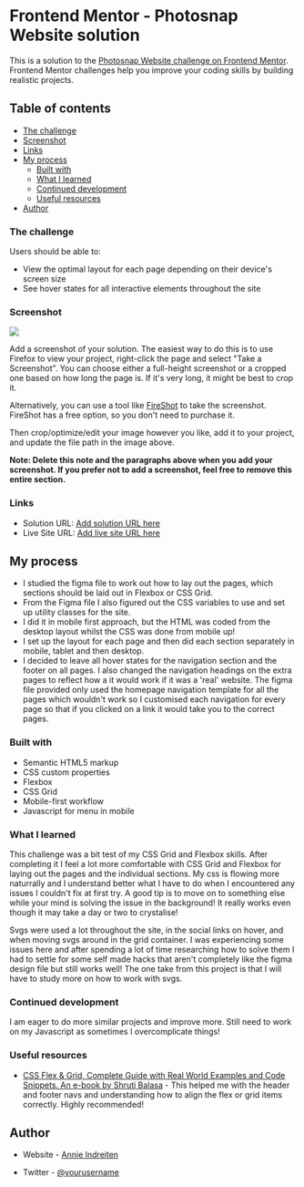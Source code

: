 # Frontend Mentor - Photosnap Website solution

This is a solution to the [Photosnap Website challenge on Frontend Mentor](https://www.frontendmentor.io/challenges/photosnap-multipage-website-nMDSrNmNW). Frontend Mentor challenges help you improve your coding skills by building realistic projects. 

## Table of contents


  - [The challenge](#the-challenge)
  - [Screenshot](#screenshot)
  - [Links](#links)
- [My process](#my-process)
  - [Built with](#built-with)
  - [What I learned](#what-i-learned)
  - [Continued development](#continued-development)
  - [Useful resources](#useful-resources)
- [Author](#author)

### The challenge

Users should be able to:

- View the optimal layout for each page depending on their device's screen size
- See hover states for all interactive elements throughout the site

### Screenshot

![](./screenshot.jpg)

Add a screenshot of your solution. The easiest way to do this is to use Firefox to view your project, right-click the page and select "Take a Screenshot". You can choose either a full-height screenshot or a cropped one based on how long the page is. If it's very long, it might be best to crop it.

Alternatively, you can use a tool like [FireShot](https://getfireshot.com/) to take the screenshot. FireShot has a free option, so you don't need to purchase it. 

Then crop/optimize/edit your image however you like, add it to your project, and update the file path in the image above.

**Note: Delete this note and the paragraphs above when you add your screenshot. If you prefer not to add a screenshot, feel free to remove this entire section.**

### Links

- Solution URL: [Add solution URL here](https://your-solution-url.com)
- Live Site URL: [Add live site URL here](https://your-live-site-url.com)

## My process

- I studied the figma file to work out how to lay out the pages, which sections should be laid out in Flexbox or CSS Grid.
- From the Figma file I also figured out the CSS variables to use and set up utility classes for the site. 
- I did it in mobile first approach, but the HTML was coded from the desktop layout whilst the CSS was done from mobile up!
- I set up the layout for each page and then did each section separately in mobile, tablet and then desktop.
- I decided to leave all hover states for the navigation section and the footer on all pages. I also changed the navigation headings on the extra pages to reflect how a it would work if it was a 'real' website. The figma file provided only used the homepage navigation template for all the pages which wouldn't work so I customised each navigation for every page so that if you clicked on a link it would take you to the correct pages.

### Built with

- Semantic HTML5 markup
- CSS custom properties
- Flexbox
- CSS Grid
- Mobile-first workflow
- Javascript for menu in mobile

### What I learned

This challenge was a bit test of my CSS Grid and Flexbox skills. After completing it I feel a lot more comfortable with CSS Grid and Flexbox for laying out the pages and the individual sections. My css is flowing more naturrally and I understand better what I have to do when I encountered any issues I couldn't fix at first try. A good tip is to move on to something else while your mind is solving the issue in the background! It really works even though it may take a day or two to crystalise!

Svgs were used a lot throughout the site, in the social links on hover, and when moving svgs around in the grid container. I was experiencing some issues here and after spending a lot of time researching how to solve them I had to settle for some self made hacks that aren't completely like the figma design file but still works well! The one take from this project is that I will have to study more on how to work with svgs.

### Continued development

I am eager to do more similar projects and improve more. Still need to work on my Javascript as sometimes I overcomplicate things!

### Useful resources

- [CSS Flex & Grid, Complete Guide with Real World Examples and Code Snippets. An e-book by Shruti Balasa](https://www..shrutibalasa.com) - This helped me with the header and footer navs and understanding how to align the flex or grid items correctly. Highly recommended!

## Author

- Website - [Annie Indreiten](https://www.your-site.com)

- Twitter - [@yourusername](https://www.twitter.com/yourusername)




